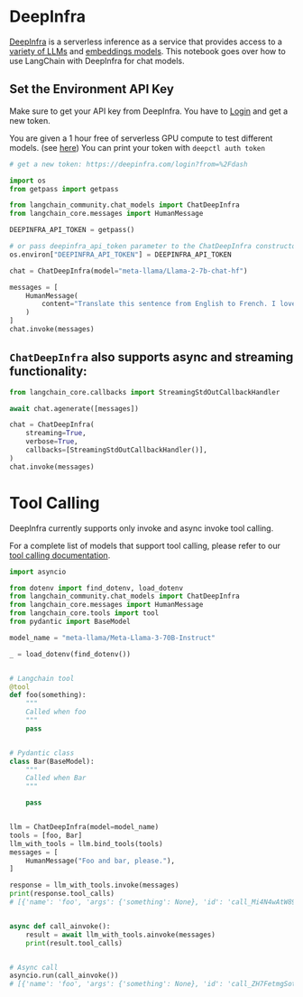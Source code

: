 # DeepInfra

[DeepInfra](https://deepinfra.com/?utm_source=langchain) is a serverless inference as a service that provides access to a [variety of LLMs](https://deepinfra.com/models?utm_source=langchain) and [embeddings models](https://deepinfra.com/models?type=embeddings&utm_source=langchain). This notebook goes over how to use LangChain with DeepInfra for chat models.

## Set the Environment API Key
Make sure to get your API key from DeepInfra. You have to [Login](https://deepinfra.com/login?from=%2Fdash) and get a new token.

You are given a 1 hour free of serverless GPU compute to test different models. (see [here](https://github.com/deepinfra/deepctl#deepctl))
You can print your token with `deepctl auth token`


```python
# get a new token: https://deepinfra.com/login?from=%2Fdash

import os
from getpass import getpass

from langchain_community.chat_models import ChatDeepInfra
from langchain_core.messages import HumanMessage

DEEPINFRA_API_TOKEN = getpass()

# or pass deepinfra_api_token parameter to the ChatDeepInfra constructor
os.environ["DEEPINFRA_API_TOKEN"] = DEEPINFRA_API_TOKEN

chat = ChatDeepInfra(model="meta-llama/Llama-2-7b-chat-hf")

messages = [
    HumanMessage(
        content="Translate this sentence from English to French. I love programming."
    )
]
chat.invoke(messages)
```

## `ChatDeepInfra` also supports async and streaming functionality:


```python
from langchain_core.callbacks import StreamingStdOutCallbackHandler
```


```python
await chat.agenerate([messages])
```


```python
chat = ChatDeepInfra(
    streaming=True,
    verbose=True,
    callbacks=[StreamingStdOutCallbackHandler()],
)
chat.invoke(messages)
```

# Tool Calling

DeepInfra currently supports only invoke and async invoke tool calling.

For a complete list of models that support tool calling, please refer to our [tool calling documentation](https://deepinfra.com/docs/advanced/function_calling).


```python
import asyncio

from dotenv import find_dotenv, load_dotenv
from langchain_community.chat_models import ChatDeepInfra
from langchain_core.messages import HumanMessage
from langchain_core.tools import tool
from pydantic import BaseModel

model_name = "meta-llama/Meta-Llama-3-70B-Instruct"

_ = load_dotenv(find_dotenv())


# Langchain tool
@tool
def foo(something):
    """
    Called when foo
    """
    pass


# Pydantic class
class Bar(BaseModel):
    """
    Called when Bar
    """

    pass


llm = ChatDeepInfra(model=model_name)
tools = [foo, Bar]
llm_with_tools = llm.bind_tools(tools)
messages = [
    HumanMessage("Foo and bar, please."),
]

response = llm_with_tools.invoke(messages)
print(response.tool_calls)
# [{'name': 'foo', 'args': {'something': None}, 'id': 'call_Mi4N4wAtW89OlbizFE1aDxDj'}, {'name': 'Bar', 'args': {}, 'id': 'call_daiE0mW454j2O1KVbmET4s2r'}]


async def call_ainvoke():
    result = await llm_with_tools.ainvoke(messages)
    print(result.tool_calls)


# Async call
asyncio.run(call_ainvoke())
# [{'name': 'foo', 'args': {'something': None}, 'id': 'call_ZH7FetmgSot4LHcMU6CEb8tI'}, {'name': 'Bar', 'args': {}, 'id': 'call_2MQhDifAJVoijZEvH8PeFSVB'}]
```
